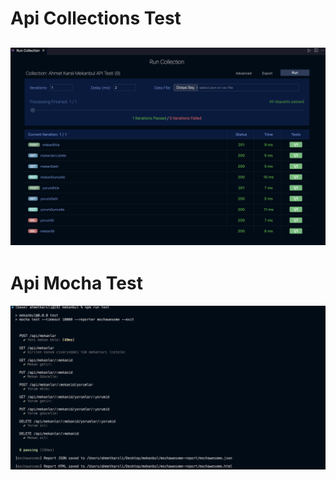 # Api Collections Test
![Collections Test](/resimler/Api%20Collections%20Test.png)
---
# Api Mocha Test
![Mocha Test](/resimler/Api%20Mocha%20Test.png)